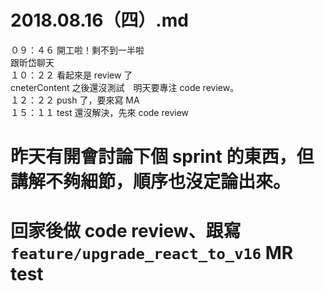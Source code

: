 # 2018.08.16（四）.md

０９：４６ 開工啦！剩不到一半啦  
跟昕岱聊天  
１０：２２ 看起來是 review 了  
cneterContent 之後還沒測試　明天要專注 code review。  
１２：２２ push 了，要來寫 MA  
１５：１１ test 還沒解決，先來 code review  

# 昨天有開會討論下個 sprint 的東西，但講解不夠細節，順序也沒定論出來。
# 回家後做 code review、跟寫 `feature/upgrade_react_to_v16` MR test
